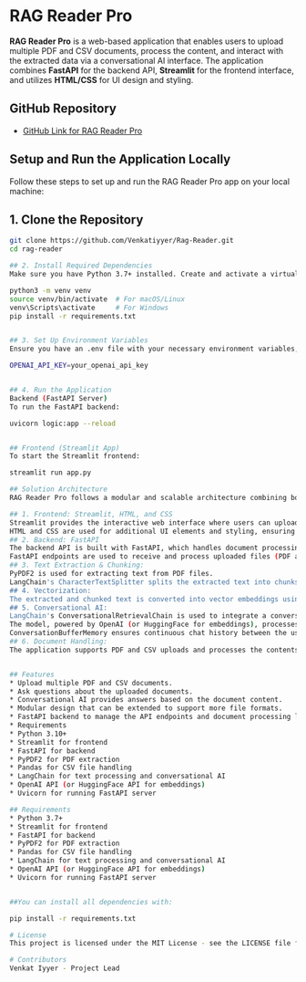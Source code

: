 # RAG Reader Pro

**RAG Reader Pro** is a web-based application that enables users to upload multiple PDF and CSV documents, process the content, and interact with the extracted data via a conversational AI interface. The application combines **FastAPI** for the backend API, **Streamlit** for the frontend interface, and utilizes **HTML/CSS** for UI design and styling.

## GitHub Repository

- [GitHub Link for RAG Reader Pro](https://github.com/Venkatiyyer/Rag-Reader)  

## Setup and Run the Application Locally

Follow these steps to set up and run the RAG Reader Pro app on your local machine:

## 1. Clone the Repository
```bash
git clone https://github.com/Venkatiyyer/Rag-Reader.git
cd rag-reader

## 2. Install Required Dependencies
Make sure you have Python 3.7+ installed. Create and activate a virtual environment, then install the required packages:

python3 -m venv venv
source venv/bin/activate  # For macOS/Linux
venv\Scripts\activate     # For Windows
pip install -r requirements.txt


## 3. Set Up Environment Variables
Ensure you have an .env file with your necessary environment variables, such as API keys or credentials for OpenAI. Example .env:

OPENAI_API_KEY=your_openai_api_key


## 4. Run the Application
Backend (FastAPI Server)
To run the FastAPI backend:

uvicorn logic:app --reload


## Frontend (Streamlit App)
To start the Streamlit frontend:

streamlit run app.py

## Solution Architecture
RAG Reader Pro follows a modular and scalable architecture combining both backend API and frontend UI to facilitate document processing and conversational AI interaction:

## 1. Frontend: Streamlit, HTML, and CSS
Streamlit provides the interactive web interface where users can upload PDF and CSV files and ask questions related to the content of those files.
HTML and CSS are used for additional UI elements and styling, ensuring a smooth user experience.
## 2. Backend: FastAPI
The backend API is built with FastAPI, which handles document processing and manages interactions between the frontend and the AI model.
FastAPI endpoints are used to receive and process uploaded files (PDF and CSV) and return processed results to the frontend.
## 3. Text Extraction & Chunking:
PyPDF2 is used for extracting text from PDF files.
LangChain's CharacterTextSplitter splits the extracted text into chunks to facilitate efficient document search and retrieval.
## 4. Vectorization:
The extracted and chunked text is converted into vector embeddings using OpenAIEmbeddings via LangChain. These embeddings help to efficiently search and retrieve relevant information from the documents.
## 5. Conversational AI:
LangChain's ConversationalRetrievalChain is used to integrate a conversational model for Q&A based on the uploaded documents.
The model, powered by OpenAI (or HuggingFace for embeddings), processes user queries and returns relevant answers based on document content.
ConversationBufferMemory ensures continuous chat history between the user and the model.
## 6. Document Handling:
The application supports PDF and CSV uploads and processes the contents accordingly for Q&A interaction.


## Features
* Upload multiple PDF and CSV documents.
* Ask questions about the uploaded documents.
* Conversational AI provides answers based on the document content.
* Modular design that can be extended to support more file formats.
* FastAPI backend to manage the API endpoints and document processing logic.
* Requirements
* Python 3.10+
* Streamlit for frontend
* FastAPI for backend
* PyPDF2 for PDF extraction
* Pandas for CSV file handling
* LangChain for text processing and conversational AI
* OpenAI API (or HuggingFace API for embeddings)
* Uvicorn for running FastAPI server

## Requirements
* Python 3.7+
* Streamlit for frontend
* FastAPI for backend
* PyPDF2 for PDF extraction
* Pandas for CSV file handling
* LangChain for text processing and conversational AI
* OpenAI API (or HuggingFace API for embeddings)
* Uvicorn for running FastAPI server


##You can install all dependencies with:

pip install -r requirements.txt

# License
This project is licensed under the MIT License - see the LICENSE file for details.

# Contributors
Venkat Iyyer - Project Lead



